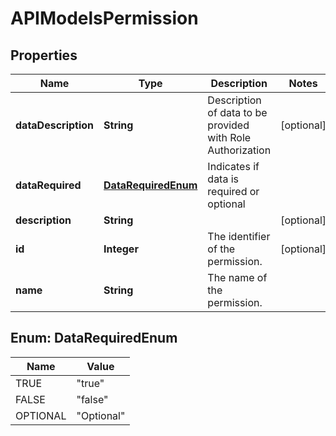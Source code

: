 

# APIModelsPermission


## Properties

| Name | Type | Description | Notes |
|------------ | ------------- | ------------- | -------------|
|**dataDescription** | **String** | Description of data to be provided with Role Authorization |  [optional] |
|**dataRequired** | [**DataRequiredEnum**](#DataRequiredEnum) | Indicates if data is required or optional |  |
|**description** | **String** |  |  [optional] |
|**id** | **Integer** | The identifier of the permission. |  [optional] |
|**name** | **String** | The name of the permission. |  |



## Enum: DataRequiredEnum

| Name | Value |
|---- | -----|
| TRUE | &quot;true&quot; |
| FALSE | &quot;false&quot; |
| OPTIONAL | &quot;Optional&quot; |



